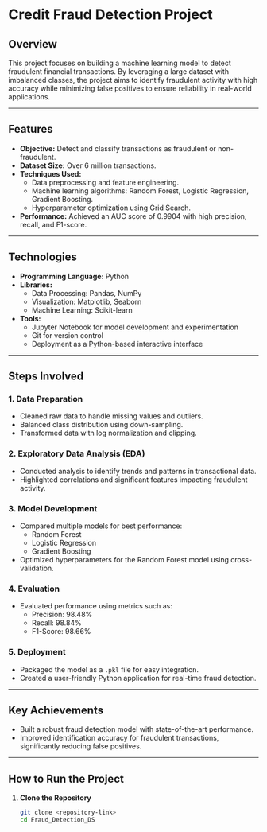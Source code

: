 # **Credit Fraud Detection Project**

## **Overview**
This project focuses on building a machine learning model to detect fraudulent financial transactions. By leveraging a large dataset with imbalanced classes, the project aims to identify fraudulent activity with high accuracy while minimizing false positives to ensure reliability in real-world applications.

---

## **Features**
- **Objective:** Detect and classify transactions as fraudulent or non-fraudulent.
- **Dataset Size:** Over 6 million transactions.
- **Techniques Used:**
  - Data preprocessing and feature engineering.
  - Machine learning algorithms: Random Forest, Logistic Regression, Gradient Boosting.
  - Hyperparameter optimization using Grid Search.
- **Performance:** Achieved an AUC score of 0.9904 with high precision, recall, and F1-score.

---

## **Technologies**
- **Programming Language:** Python
- **Libraries:**
  - Data Processing: Pandas, NumPy
  - Visualization: Matplotlib, Seaborn
  - Machine Learning: Scikit-learn
- **Tools:**
  - Jupyter Notebook for model development and experimentation
  - Git for version control
  - Deployment as a Python-based interactive interface

---

## **Steps Involved**

### **1. Data Preparation**
- Cleaned raw data to handle missing values and outliers.
- Balanced class distribution using down-sampling.
- Transformed data with log normalization and clipping.

### **2. Exploratory Data Analysis (EDA)**
- Conducted analysis to identify trends and patterns in transactional data.
- Highlighted correlations and significant features impacting fraudulent activity.

### **3. Model Development**
- Compared multiple models for best performance:
  - Random Forest
  - Logistic Regression
  - Gradient Boosting
- Optimized hyperparameters for the Random Forest model using cross-validation.

### **4. Evaluation**
- Evaluated performance using metrics such as:
  - Precision: 98.48%
  - Recall: 98.84%
  - F1-Score: 98.66%

### **5. Deployment**
- Packaged the model as a `.pkl` file for easy integration.
- Created a user-friendly Python application for real-time fraud detection.

---

## **Key Achievements**
- Built a robust fraud detection model with state-of-the-art performance.
- Improved identification accuracy for fraudulent transactions, significantly reducing false positives.

---

## **How to Run the Project**

1. **Clone the Repository**
   ```bash
   git clone <repository-link>
   cd Fraud_Detection_DS
